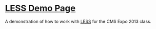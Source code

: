 # [LESS Demo Page](https://github.com/learncss/LESS_demo)

A demonstration of how to work with [LESS](http://lesscss.org/) for the CMS Expo 2013 class.
